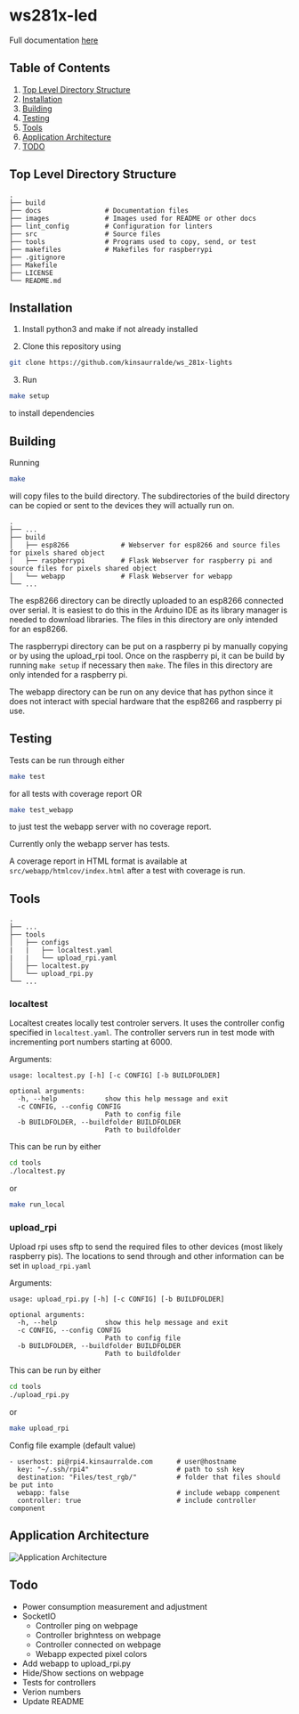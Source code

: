 # ws281x-led

Full documentation [here](https://kinsaurralde.github.io/ws_281x-lights/#/)

## Table of Contents
1. [Top Level Directory Structure](#top-level-directory-structure)
2. [Installation](#installation)
3. [Building](#building)
4. [Testing](#testing)
5. [Tools](#tools)
6. [Application Architecture](#application-architecture)
7. [TODO](#todo)

## Top Level Directory Structure
```
.
├── build
├── docs                # Documentation files
├── images              # Images used for README or other docs
├── lint_config         # Configuration for linters
├── src                 # Source files
├── tools               # Programs used to copy, send, or test
├── makefiles           # Makefiles for raspberrypi
├── .gitignore
├── Makefile
├── LICENSE
└── README.md
```

## Installation
1. Install python3 and make if not already installed

2. Clone this repository using
```bash
git clone https://github.com/kinsaurralde/ws_281x-lights
```

3. Run
```bash
make setup
```
to install dependencies

## Building
Running
```bash
make
```
will copy files to the build directory.
The subdirectories of the build directory can be copied or sent to the devices they will actually run on.

```
.
├── ...
├── build
│   ├── esp8266             # Webserver for esp8266 and source files for pixels shared object
│   ├── raspberrypi         # Flask Webserver for raspberry pi and source files for pixels shared object
│   └── webapp              # Flask Webserver for webapp
└── ...
```

The esp8266 directory can be directly uploaded to an esp8266 connected over serial.
It is easiest to do this in the Arduino IDE as its library manager is needed to download libraries.
The files in this directory are only intended for an esp8266.


The raspberrypi directory can be put on a raspberry pi by manually copying or by using the upload_rpi tool.
Once on the raspberry pi, it can be build by running `make setup` if necessary then `make`.
The files in this directory are only intended for a raspberry pi.

The webapp directory can be run on any device that has python since it does not interact with special hardware that the esp8266 and raspberry pi use.

## Testing
Tests can be run through either
```bash
make test
```
for all tests with coverage report OR
```bash
make test_webapp
```
to just test the webapp server with no coverage report.

Currently only the webapp server has tests.

A coverage report in HTML format is available at `src/webapp/htmlcov/index.html` after a test with coverage is run.

## Tools

```
.
├── ...
├── tools
│   ├── configs
|   |   ├── localtest.yaml
|   |   └── upload_rpi.yaml 
│   ├── localtest.py
│   └── upload_rpi.py
└── ...
```

### localtest
Localtest creates locally test controler servers. It uses the controller config specified in `localtest.yaml`. 
The controller servers run in test mode with incrementing port numbers starting at 6000.

Arguments:
```
usage: localtest.py [-h] [-c CONFIG] [-b BUILDFOLDER]

optional arguments:
  -h, --help            show this help message and exit
  -c CONFIG, --config CONFIG
                        Path to config file
  -b BUILDFOLDER, --buildfolder BUILDFOLDER
                        Path to buildfolder
```

This can be run by either
```bash
cd tools
./localtest.py
```
or
```bash
make run_local
```

### upload_rpi
Upload rpi uses sftp to send the required files to other devices (most likely raspberry pis).
The locations to send through and other information can be set in `upload_rpi.yaml`

Arguments:
```
usage: upload_rpi.py [-h] [-c CONFIG] [-b BUILDFOLDER]

optional arguments:
  -h, --help            show this help message and exit
  -c CONFIG, --config CONFIG
                        Path to config file
  -b BUILDFOLDER, --buildfolder BUILDFOLDER
                        Path to buildfolder
```

This can be run by either
```bash
cd tools
./upload_rpi.py
```
or
```bash
make upload_rpi
```

Config file example (default value)
```
- userhost: pi@rpi4.kinsaurralde.com      # user@hostname
  key: "~/.ssh/rpi4"                      # path to ssh key
  destination: "Files/test_rgb/"          # folder that files should be put into
  webapp: false                           # include webapp compenent
  controller: true                        # include controller component
```


## Application Architecture
![Application Architecture](images/application_architecture.png)

## Todo
- Power consumption measurement and adjustment
- SocketIO
    - Controller ping on webpage
    - Controller brighntess on webpage
    - Controller connected on webpage
    - Webapp expected pixel colors
- Add webapp to upload_rpi.py
- Hide/Show sections on webpage
- Tests for controllers
- Verion numbers
- Update README
